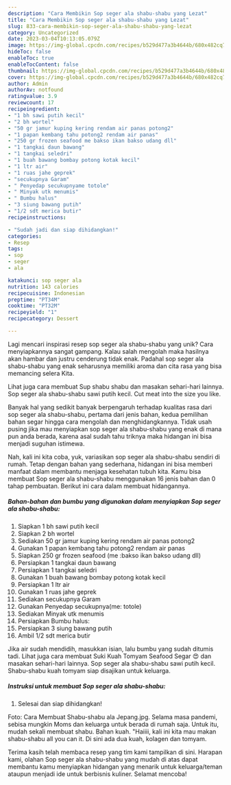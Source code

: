```yaml
---
description: "Cara Membikin Sop seger ala shabu-shabu yang Lezat"
title: "Cara Membikin Sop seger ala shabu-shabu yang Lezat"
slug: 833-cara-membikin-sop-seger-ala-shabu-shabu-yang-lezat
category: Uncategorized
date: 2023-03-04T10:13:05.079Z
image: https://img-global.cpcdn.com/recipes/b529d477a3b4644b/680x482cq70/sop-seger-ala-shabu-shabu-foto-resep-utama.jpg
hideToc: false
enableToc: true
enableTocContent: false
thumbnail: https://img-global.cpcdn.com/recipes/b529d477a3b4644b/680x482cq70/sop-seger-ala-shabu-shabu-foto-resep-utama.jpg
cover: https://img-global.cpcdn.com/recipes/b529d477a3b4644b/680x482cq70/sop-seger-ala-shabu-shabu-foto-resep-utama.jpg
author: Admin
authorAv: notfound
ratingvalue: 3.9
reviewcount: 17
recipeingredient:
- "1 bh sawi putih kecil"
- "2 bh wortel"
- "50 gr jamur kuping kering rendam air panas potong2"
- "1 papan kembang tahu potong2 rendam air panas"
- "250 gr frozen seafood me bakso ikan bakso udang dll"
- "1 tangkai daun bawang"
- "1 tangkai seledri"
- "1 buah bawang bombay potong kotak kecil"
- "1 ltr air"
- "1 ruas jahe geprek"
- "secukupnya Garam"
- " Penyedap secukupnyame totole"
- " Minyak utk menumis"
- " Bumbu halus"
- "3 siung bawang putih"
- "1/2 sdt merica butir"
recipeinstructions:

- "Sudah jadi dan siap dihidangkan!"
categories:
- Resep
tags:
- sop
- seger
- ala

katakunci: sop seger ala 
nutrition: 143 calories
recipecuisine: Indonesian
preptime: "PT34M"
cooktime: "PT32M"
recipeyield: "1"
recipecategory: Dessert

---
```





Lagi mencari inspirasi resep sop seger ala shabu-shabu yang unik? Cara menyiapkannya sangat gampang. Kalau salah mengolah maka hasilnya akan hambar dan justru cenderung tidak enak. Padahal sop seger ala shabu-shabu yang enak seharusnya memiliki aroma dan cita rasa yang bisa memancing selera Kita.





Lihat juga cara membuat Sup shabu shabu dan masakan sehari-hari lainnya. Sop seger ala shabu-shabu sawi putih kecil. Cut meat into the size you like.

Banyak hal yang sedikit banyak berpengaruh terhadap kualitas rasa dari sop seger ala shabu-shabu, pertama dari jenis bahan, kedua pemilihan bahan segar hingga cara mengolah dan menghidangkannya. Tidak usah pusing jika mau menyiapkan sop seger ala shabu-shabu yang enak di mana pun anda berada, karena asal sudah tahu triknya maka hidangan ini bisa menjadi suguhan istimewa.






Nah, kali ini kita coba, yuk, variasikan sop seger ala shabu-shabu sendiri di rumah. Tetap dengan bahan yang sederhana, hidangan ini bisa memberi manfaat dalam membantu menjaga kesehatan tubuh kita. Kamu bisa membuat Sop seger ala shabu-shabu menggunakan 16 jenis bahan dan 0 tahap pembuatan. Berikut ini cara dalam membuat hidangannya.

<!--inarticleads1-->

##### Bahan-bahan dan bumbu yang digunakan dalam menyiapkan Sop seger ala shabu-shabu:

1. Siapkan 1 bh sawi putih kecil
1. Siapkan 2 bh wortel
1. Sediakan 50 gr jamur kuping kering rendam air panas potong2
1. Gunakan 1 papan kembang tahu potong2 rendam air panas
1. Siapkan 250 gr frozen seafood (me :bakso ikan bakso udang dll)
1. Persiapkan 1 tangkai daun bawang
1. Persiapkan 1 tangkai seledri
1. Gunakan 1 buah bawang bombay potong kotak kecil
1. Persiapkan 1 ltr air
1. Gunakan 1 ruas jahe geprek
1. Sediakan secukupnya Garam
1. Gunakan  Penyedap secukupnya(me: totole)
1. Sediakan  Minyak utk menumis
1. Persiapkan  Bumbu halus:
1. Persiapkan 3 siung bawang putih
1. Ambil 1/2 sdt merica butir


Jika air sudah mendidih, masukkan isian, lalu bumbu yang sudah ditumis tadi. Lihat juga cara membuat Suki Kuah Tomyam Seafood Segar 😍 dan masakan sehari-hari lainnya. Sop seger ala shabu-shabu sawi putih kecil. Shabu-shabu kuah tomyam siap disajikan untuk keluarga. 

<!--inarticleads2-->

##### Instruksi untuk membuat Sop seger ala shabu-shabu:


1. Selesai dan siap dihidangkan!

Foto: Cara Membuat Shabu-shabu ala Jepang.jpg. Selama masa pandemi, sebisa mungkin Moms dan keluarga untuk berada di rumah saja. Untuk itu, mudah sekali membuat shabu. Bahan kuah. &#34;Haiiii, kali ini kita mau makan shabu-shabu all you can it. Di sini ada dua kuah, kolagen dan tomyam. 

Terima kasih telah membaca resep yang tim kami tampilkan di sini. Harapan kami, olahan Sop seger ala shabu-shabu yang mudah di atas dapat membantu kamu menyiapkan hidangan yang menarik untuk keluarga/teman ataupun menjadi ide untuk berbisnis kuliner. Selamat mencoba!
